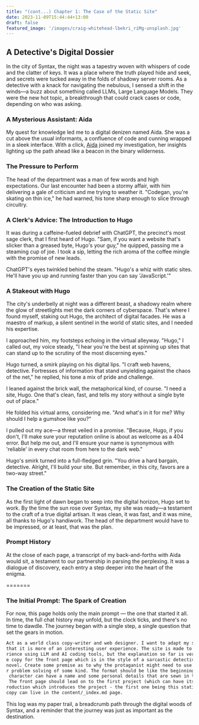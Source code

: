 ```yaml
---
title: "(cont...) Chapter 1: The Case of the Static Site"
date: 2023-11-09T15:44:44+13:00
draft: false
featured_image: '/images/craig-whitehead-lbekri_riMg-unsplash.jpg'
---
```



## A Detective's Digital Dossier

In the city of Syntax, the night was a tapestry woven with whispers of code and the clatter of keys. It was a place where the truth played hide and seek, and secrets were tucked away in the folds of shadowy server rooms. As a detective with a knack for navigating the nebulous, I sensed a shift in the winds—a buzz about something called LLMs, Large Language Models. They were the new hot topic, a breakthrough that could crack cases or code, depending on who was asking.

### A Mysterious Assistant: Aida

My quest for knowledge led me to a digital denizen named Aida. She was a cut above the usual informants, a confluence of code and cunning wrapped in a sleek interface. With a click, 
[Aida](https://github.com/paul-gauthier/aider) joined my investigation, her insights lighting up the path ahead like a beacon in the binary wilderness.


### The Pressure to Perform

The head of the department was a man of few words and high expectations. Our last encounter had been a stormy affair, with him delivering a gale of criticism and me trying to weather it. "Codegan, you're skating on thin ice," he had warned, his tone sharp enough to slice through circuitry.

### A Clerk's Advice: The Introduction to Hugo

It was during a caffeine-fueled debrief with ChatGPT, the precinct's most sage clerk, that I first heard of Hugo. "Sam, if you want a website that's slicker than a greased byte, Hugo's your guy," he quipped, passing me a steaming cup of joe. I took a sip, letting the rich aroma of the coffee mingle with the promise of new leads.

ChatGPT's eyes twinkled behind the steam. "Hugo's a whiz with static sites. He'll have you up and running faster than you can say 'JavaScript.'"

### A Stakeout with Hugo

The city's underbelly at night was a different beast, a shadowy realm where the glow of streetlights met the dark corners of cyberspace. That's where I found myself, staking out Hugo, the architect of digital facades. He was a maestro of markup, a silent sentinel in the world of static sites, and I needed his expertise.

I approached him, my footsteps echoing in the virtual alleyway. "Hugo," I called out, my voice steady, "I hear you're the best at spinning up sites that can stand up to the scrutiny of the most discerning eyes."

Hugo turned, a smirk playing on his digital lips. "I craft web havens, detective. Fortresses of information that stand unyielding against the chaos of the net," he replied, his tone a mix of pride and challenge.

I leaned against the brick wall, the metaphorical kind, of course. "I need a site, Hugo. One that's clean, fast, and tells my story without a single byte out of place."

He folded his virtual arms, considering me. "And what's in it for me? Why should I help a gumshoe like you?"

I pulled out my ace—a threat veiled in a promise. "Because, Hugo, if you don't, I'll make sure your reputation online is about as welcome as a 404 error. But help me out, and I'll ensure your name is synonymous with 'reliable' in every chat room from here to the dark web."

Hugo's smirk turned into a full-fledged grin. "You drive a hard bargain, detective. Alright, I'll build your site. But remember, in this city, favors are a two-way street."

### The Creation of the Static Site

As the first light of dawn began to seep into the digital horizon, Hugo set to work. By the time the sun rose over Syntax, my site was ready—a testament to the craft of a true digital artisan. It was clean, it was fast, and it was mine, all thanks to Hugo's handiwork. The head of the department would have to be impressed, or at least, that was the plan.

### Prompt History

At the close of each page, a transcript of my back-and-forths with Aida would sit, a testament to our partnership in parsing the perplexing. It was a dialogue of discovery, each entry a step deeper into the heart of the enigma.

=======

### The Initial Prompt: The Spark of Creation

For now, this page holds only the main prompt — the one that started it all. In time, the full chat history may unfold, but the clock ticks, and there's no time to dawdle. The journey began with a single step, a single question that set the gears in motion.

```markdown
Act as a world class copy-writer and web designer. I want to adapt my static site so 
that it is more of an interesting user experience. The site is made to document my expe
rience using LLM and AI coding tools, but the explanation so far is very dry. Write som
e copy for the front page which is in the style of a sarcastic detective in a noir-ish 
novel. Create some premise as to why the protaganist might need to use LLMs, a quest fo
r problem solving of some kind. The format should be like the beginning of a novel. The
 character can have a name and some personal details that are sewn in to the narrative.
 The front page should lead on to the first project (which can have its own written int
roduction which introduces the project - the first one being this static website). The 
copy can live in the content/_index.md page. 
```

This log was my paper trail, a breadcrumb path through the digital woods of Syntax, and a reminder that the journey was just as important as the destination.